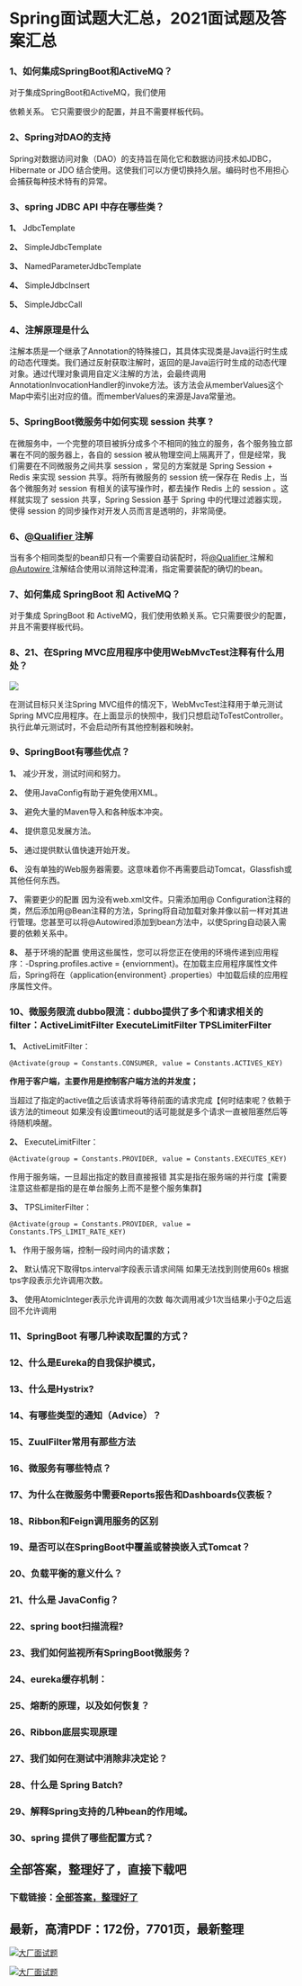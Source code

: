 # Spring面试题大汇总，2021面试题及答案汇总







### 1、如何集成SpringBoot和ActiveMQ？

对于集成SpringBoot和ActiveMQ，我们使用

依赖关系。 它只需要很少的配置，并且不需要样板代码。


### 2、Spring对DAO的支持

Spring对数据访问对象（DAO）的支持旨在简化它和数据访问技术如JDBC，Hibernate or JDO 结合使用。这使我们可以方便切换持久层。编码时也不用担心会捕获每种技术特有的异常。


### 3、spring JDBC API 中存在哪些类？

**1、** JdbcTemplate

**2、** SimpleJdbcTemplate

**3、** NamedParameterJdbcTemplate

**4、** SimpleJdbcInsert

**5、** SimpleJdbcCall



### 4、注解原理是什么

注解本质是一个继承了Annotation的特殊接口，其具体实现类是Java运行时生成的动态代理类。我们通过反射获取注解时，返回的是Java运行时生成的动态代理对象。通过代理对象调用自定义注解的方法，会最终调用AnnotationInvocationHandler的invoke方法。该方法会从memberValues这个Map中索引出对应的值。而memberValues的来源是Java常量池。


### 5、SpringBoot微服务中如何实现 session 共享 ?

在微服务中，一个完整的项目被拆分成多个不相同的独立的服务，各个服务独立部署在不同的服务器上，各自的 session 被从物理空间上隔离开了，但是经常，我们需要在不同微服务之间共享 session ，常见的方案就是 Spring Session + Redis 来实现 session 共享。将所有微服务的 session 统一保存在 Redis 上，当各个微服务对 session 有相关的读写操作时，都去操作 Redis 上的 session 。这样就实现了 session 共享，Spring Session 基于 Spring 中的代理过滤器实现，使得 session 的同步操作对开发人员而言是透明的，非常简便。


### 6、[@Qualifier ](/Qualifier ) 注解

当有多个相同类型的bean却只有一个需要自动装配时，将[@Qualifier ](/Qualifier ) 注解和[@Autowire ](/Autowire ) 注解结合使用以消除这种混淆，指定需要装配的确切的bean。


### 7、如何集成 SpringBoot 和 ActiveMQ？

对于集成 SpringBoot 和 ActiveMQ，我们使用依赖关系。它只需要很少的配置，并且不需要样板代码。


### 8、21、在Spring MVC应用程序中使用WebMvcTest注释有什么用处？

![](https://gitee.com/souyunkutech/souyunku-home/raw/master/images/souyunku-web/2019/08/0816/01/img_13.png#alt=img%5C_13.png)

在测试目标只关注Spring MVC组件的情况下，WebMvcTest注释用于单元测试Spring MVC应用程序。在上面显示的快照中，我们只想启动ToTestController。执行此单元测试时，不会启动所有其他控制器和映射。


### 9、SpringBoot有哪些优点？

**1、** 减少开发，测试时间和努力。

**2、** 使用JavaConfig有助于避免使用XML。

**3、** 避免大量的Maven导入和各种版本冲突。

**4、** 提供意见发展方法。

**5、** 通过提供默认值快速开始开发。

**6、** 没有单独的Web服务器需要。这意味着你不再需要启动Tomcat，Glassfish或其他任何东西。

**7、** 需要更少的配置 因为没有web.xml文件。只需添加用@ Configuration注释的类，然后添加用@Bean注释的方法，Spring将自动加载对象并像以前一样对其进行管理。您甚至可以将@Autowired添加到bean方法中，以使Spring自动装入需要的依赖关系中。

**8、** 基于环境的配置 使用这些属性，您可以将您正在使用的环境传递到应用程序：-Dspring.profiles.active = {enviornment}。在加载主应用程序属性文件后，Spring将在（application{environment} .properties）中加载后续的应用程序属性文件。


### 10、微服务限流 dubbo限流：dubbo提供了多个和请求相关的filter：ActiveLimitFilter ExecuteLimitFilter TPSLimiterFilter

**1、** ActiveLimitFilter：

```
@Activate(group = Constants.CONSUMER, value = Constants.ACTIVES_KEY)
```

**作⽤于客户端，主要作⽤是控制客户端⽅法的并发度；**

当超过了指定的active值之后该请求将等待前⾯的请求完成【何时结束呢？依赖于该⽅法的timeout 如果没有设置timeout的话可能就是多个请求⼀直被阻塞然后等待随机唤醒。

**2、** ExecuteLimitFilter：

```
@Activate(group = Constants.PROVIDER, value = Constants.EXECUTES_KEY)
```

作⽤于服务端，⼀旦超出指定的数⽬直接报错 其实是指在服务端的并⾏度【需要注意这些都是指的是在单台服务上⽽不是整个服务集群】

**3、** TPSLimiterFilter：

```
@Activate(group = Constants.PROVIDER, value = Constants.TPS_LIMIT_RATE_KEY)
```

**1、** 作⽤于服务端，控制⼀段时间内的请求数；

**2、** 默认情况下取得tps.interval字段表示请求间隔 如果⽆法找到则使⽤60s 根据tps字段表示允许调⽤次数。

**3、** 使⽤AtomicInteger表示允许调⽤的次数 每次调⽤减少1次当结果⼩于0之后返回不允许调⽤


### 11、SpringBoot 有哪几种读取配置的方式？
### 12、什么是Eureka的自我保护模式，
### 13、什么是Hystrix?
### 14、有哪些类型的通知（Advice）？
### 15、ZuulFilter常用有那些方法
### 16、微服务有哪些特点？
### 17、为什么在微服务中需要Reports报告和Dashboards仪表板？
### 18、Ribbon和Feign调用服务的区别
### 19、是否可以在SpringBoot中覆盖或替换嵌入式Tomcat？
### 20、负载平衡的意义什么？
### 21、什么是 JavaConfig？
### 22、spring boot扫描流程?
### 23、我们如何监视所有SpringBoot微服务？
### 24、eureka缓存机制：
### 25、熔断的原理，以及如何恢复？
### 26、Ribbon底层实现原理
### 27、我们如何在测试中消除非决定论？
### 28、什么是 Spring Batch?
### 29、解释Spring支持的几种bean的作用域。
### 30、spring 提供了哪些配置方式？




## 全部答案，整理好了，直接下载吧

### 下载链接：[全部答案，整理好了](https://www.souyunku.com/wp-content/uploads/weixin/githup-weixin-2.png)




## 最新，高清PDF：172份，7701页，最新整理

[![大厂面试题](https://www.souyunku.com/wp-content/uploads/weixin/mst.png "架构师专栏")](https://www.souyunku.com/wp-content/uploads/weixin/githup-weixin.png "架构师专栏")

[![大厂面试题](https://www.souyunku.com/wp-content/uploads/weixin/githup-weixin.png "架构师专栏")](https://www.souyunku.com/wp-content/uploads/weixin/githup-weixin.png "架构师专栏")
